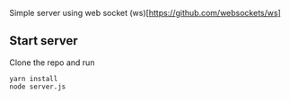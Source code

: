 Simple server using web socket (ws)[https://github.com/websockets/ws]

## Start server

Clone the repo and run

```
yarn install
node server.js
```
